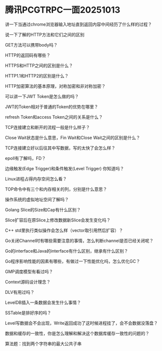 # 腾讯PCGTRPC一面20251013

讲一下当通过chrome浏览器输入地址直到返回内容中间经历了什么样的过程？

说一下了解的HTTP方法和它们之间的区别

GET方法可以携带body吗？

HTTP的返回码有哪些？

HTTPS和HTTP之间的区别是什么？

HTTP1.1和HTTP2的区别是什么？

HTTP加密算法的基本原理，对称加密和非对称加密？

可以讲一下JWT Token是怎么做的吗？

JWT的Token相对于普通的Token的优势在哪里？

refresh Token和access Token之间的关系是什么？

TCP连接建立和断开的流程一般是什么样子？

Close Wait状态是什么意思，Fin Wait和Close Wait之间的区别是什么？

TCP连接建立好以后往其中写数据，写的太快了会怎么样？

epoll有了解吗，FD？

边缘触发(Edge Trigger)和条件触发(Level Trigger) 你知道吗？

Linux进程占得内存空间怎么看？

TOP命令中有三个和内存相关的列，分别是什么意思？

操作系统的虚拟地址空间了解吗？

Golang Slice的Size和Cap有什么区别？

Slice扩容后在原Slice上修改数据新Slice会发生变化吗？

C++ std里执行类似操作会怎么样（vector取引用然后扩容）？

Go关闭Channel时有哪些需要注意的事情，怎么判断channel是否已经关闭呢？

Go的interface和Java的interface有什么区别，继承有什么区别？

Go程序影响性能的因素有哪些，有做过一下性能优化吗，怎么优化GC？

GMP调度模型有看过吗？

Context源码设计理念？

DLV有用过吗？

LevelDB插入一条数据会发生什么事情？

SSTable是排好序的吗？

Level写数据会不会出现，Write返回成功了这时候进程挂了，会不会数据没落盘？

数据和缓存的一致性，你是怎么理解和解决这个数据库缓存一致性的问题的？

算法题：找到两个字符串的最大公共子串
